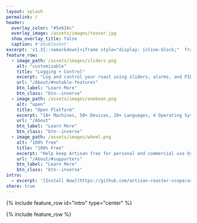 ```yaml
---
layout: splash
permalink: /
header:
  overlay_color: "#5e616c"
  overlay_image: /assets/images/teaser.jpg
  show_overlay_title: false
  caption: #'doubleshot'
excerpt: 'v1.3{::nomarkdown}<iframe style="display: inline-block;"  frameborder="0" scrolling="0" width="60px" height="120px">v1.3</iframe>{:/nomarkdown}'
feature_row:
  - image_path: /assets/images/sliders.png
    alt: "customizable"
    title: "Logging + Control"
    excerpt: "Log and control your roast using sliders, alarms, and PID"
    url: "/About/#notable-features"
    btn_label: "Learn More"
    btn_class: "btn--inverse"
  - image_path: /assets/images/onebean.png
    alt: "open"
    title: "Open Platform"
    excerpt: "18+ Machines, 50+ Devices, 20+ Languages, 4 Operating Systems"
    url: "/About"
    btn_label: "Learn More"
    btn_class: "btn--inverse"
  - image_path: /assets/images/wheel.png
    alt: "100% free"
    title: "100% Free"
    excerpt: "Help keep Artisan free for personal and commercial use by [sending a donation](https://www.paypal.me/MarkoLuther)" 
    url: "/About/#supporters"
    btn_label: "Learn More"
    btn_class: "btn--inverse"
intro:
  - excerpt: '[Install Now](https://github.com/artisan-roaster-scope/artisan/releases/latest){: .btn .btn--success .btn--large} &emsp; [Documentation](/doc/){: .btn .btn--success .btn--large}'
share: true
---
```


{% include feature_row id="intro" type="center" %}

{% include feature_row %}
